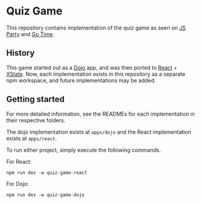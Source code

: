 # Quiz Game

This repository contains implementation of the quiz game as seen on [JS Party](https://jsparty.fm) and [Go
Time](https://gotime.fm).

## History

This game started out as a [Dojo](https://dojo.io) app, and was then ported to [React](https://reactjs.org) + [XState](https://xstate.js.org). Now, each implementation exists in this repository as a separate npm workspace, and future implementations may be added.

## Getting started

For more detailed information, see the READMEs for each implementation in their respective folders.

The dojo implementation exists at `apps/dojo` and the React implementation exists at `apps/react`.

To run either project, simply execute the following commands.

For React:

```shell
npm run dev -w quiz-game-react
```

For Dojo:

```shell
npm run dev -w quiz-game-dojo
```
